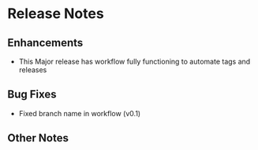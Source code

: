 # Release Notes

## Enhancements

* This Major release has workflow fully functioning to automate tags and releases

## Bug Fixes

- Fixed branch name in workflow (v0.1)

## Other Notes

